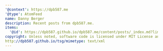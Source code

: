```yaml
---
'@context': https://dpb587.me
'@type': AtomFeed
name: Danny Berger
description: Recent posts from dpb587.me.
items:
  '@id': https://dpb587.github.io/dpb587.me/content/posts/_index.md?limit=10
copyright: Unless noted, software code is licensed under MIT License and all other content under CC-BY.
http://dpb587.github.io/tsg/mimetype: text/xml
---
```

